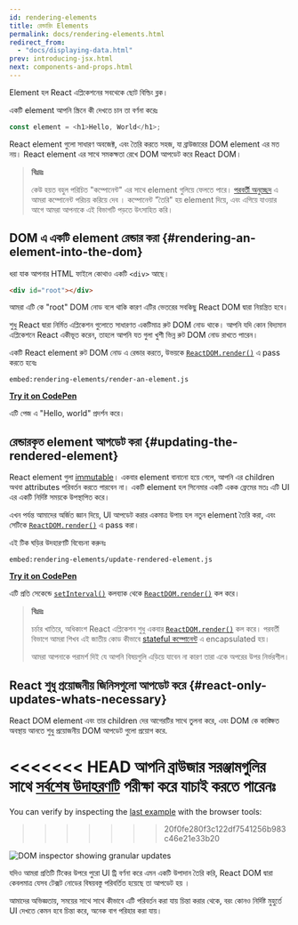 ```yaml
---
id: rendering-elements
title: রেন্ডারিং Elements
permalink: docs/rendering-elements.html
redirect_from:
  - "docs/displaying-data.html"
prev: introducing-jsx.html
next: components-and-props.html
---
```


Element হল React এপ্লিকেশনের সবথেকে ছোট বিল্ডিং ব্লক।

একটি element আপনি স্ক্রিনে কী দেখতে চান তা বর্ণনা করেঃ

```js
const element = <h1>Hello, World</h1>;
```

React element গুলো সাধারণ অবজেক্ট, এবং তৈরি করতে সহজ, যা ব্রাউজারের DOM element এর মত নয়। React element এর সাথে সমকক্ষতা রেখে DOM আপডেট করে React DOM।

>**বিঃদ্রঃ**
>
>কেউ হয়ত বহুল পরিচিত "কম্পোনেন্ট" এর সাথে element গুলিয়ে ফেলতে পারে। [পরবর্তী অনুচ্ছেদ](/docs/components-and-props.html) এ আমরা কম্পোনেন্ট পরিচয় করিয়ে দেব । কম্পোনেন্ট "তৈরি" হয় element দিয়ে, এবং এগিয়ে যাওয়ার আগে আমরা আপনাকে এই বিভাগটি পড়তে উৎসাহিত করি।

## DOM এ একটি element রেন্ডার করা {#rendering-an-element-into-the-dom}

ধরা যাক আপনার HTML ফাইলে কোথাও একটি `<div>` আছে।

```html
<div id="root"></div>
```

আমরা এটি কে "root" DOM নোড বলে থাকি কারণ এটির ভেতরের সবকিছু React DOM দ্বারা নিয়ন্ত্রিত হবে।

শুধু React দ্বারা নির্মিত এপ্লিকেশন গুলোতে সাধারণত একটিমাত্র রুট DOM নোড থাকে। আপনি যদি কোন বিদ্যমান এপ্লিকেশনে React একীভূত করেন, তাহলে আপনি যত গুলা খুশী ভিন্ন রুট DOM নোড রাখতে পারেন।

একটি React element রুট DOM নোড এ রেন্ডার করতে, উভয়কে [`ReactDOM.render()`](/docs/react-dom.html#render) এ pass করতে হবেঃ

`embed:rendering-elements/render-an-element.js`

**[Try it on CodePen](https://codepen.io/gaearon/pen/ZpvBNJ?editors=1010)**

এটি পেজ এ "Hello, world" প্রদর্শন করে।

## রেন্ডারকৃত element আপডেট করা {#updating-the-rendered-element}

React element গুলা [immutable](https://en.wikipedia.org/wiki/Immutable_object)। একবার element বানানো হয়ে গেলে, আপনি এর children অথবা attributes পরিবর্তন করতে পারবেন না। একটি element হল সিনেমার একটি একক ফ্রেমের মতঃ এটি UI এর একটি নির্দিষ্ট সময়কে উপস্থাপিত করে।

এখন পর্যন্ত আমাদের অর্জিত জ্ঞান দিয়ে, UI আপডেট করার একমাত্র উপায় হল নতুন element তৈরি করা, এবং সেটিকে [`ReactDOM.render()`](/docs/react-dom.html#render) এ pass করা।

এই টিক ঘড়ির উদহারণটি বিবেচনা করুনঃ

`embed:rendering-elements/update-rendered-element.js`

**[Try it on CodePen](https://codepen.io/gaearon/pen/gwoJZk?editors=1010)**

এটি  প্রতি সেকেন্ডে [`setInterval()`](https://developer.mozilla.org/en-US/docs/Web/API/WindowTimers/setInterval) কলব্যাক থেকে [`ReactDOM.render()`](/docs/react-dom.html#render) কল করে।

>**বিঃদ্রঃ**
>
>চর্চার খাতিরে, অধিকাংশ React এপ্লিকেশন শুধু একবার [`ReactDOM.render()`](/docs/react-dom.html#render) কল করে। পরবর্তী বিভাগে আমরা শিখব এই জাতীয় কোড কীভাবে  [stateful কম্পোনেন্ট](/docs/state-and-lifecycle.html) এ encapsulated হয়।
>
>আমরা আপনাকে পরামর্শ দিই যে আপনি বিষয়গুলি এড়িয়ে যাবেন না কারণ তারা একে অপরের উপর নির্ভরশীল।

## React শুধু প্রয়োজনীয় জিনিসগুলো আপডেট করে {#react-only-updates-whats-necessary}

React DOM element এবং তার children দের আগেরটির সাথে তুলনা করে, এবং DOM কে কাঙ্ক্ষিত অবস্থায় আনতে শুধু প্রয়োজনীয় DOM আপডেট গুলো প্রয়োগ করে.

<<<<<<< HEAD
আপনি ব্রাউজার সরঞ্জামগুলির সাথে [সর্বশেষ উদাহরণটি](codepen://rendering-elements/update-rendered-element)  পরীক্ষা করে যাচাই করতে পারেনঃ
=======
You can verify by inspecting the [last example](https://codepen.io/gaearon/pen/gwoJZk?editors=1010) with the browser tools:
>>>>>>> 20f0fe280f3c122df7541256b983c46e21e33b20

![DOM inspector showing granular updates](../images/docs/granular-dom-updates.gif)

যদিও আমরা প্রতিটি টিকের উপরে পুরো UI ট্রি বর্ণনা করে এমন একটি উপাদান তৈরি করি, React DOM দ্বারা কেবলমাত্র যেসব টেক্সট নোডের বিষয়বস্তু পরিবর্তিত হয়েছে তা আপডেট হয় ।

আমাদের অভিজ্ঞতায়, সময়ের সাথে সাথে কীভাবে এটি পরিবর্তন করা যায় চিন্তা করার থেকে, বরং কোনও নির্দিষ্ট মুহুর্তে UI দেখতে কেমন হবে চিন্তা করে, অনেক বাগ পরিহার করা যায়।
